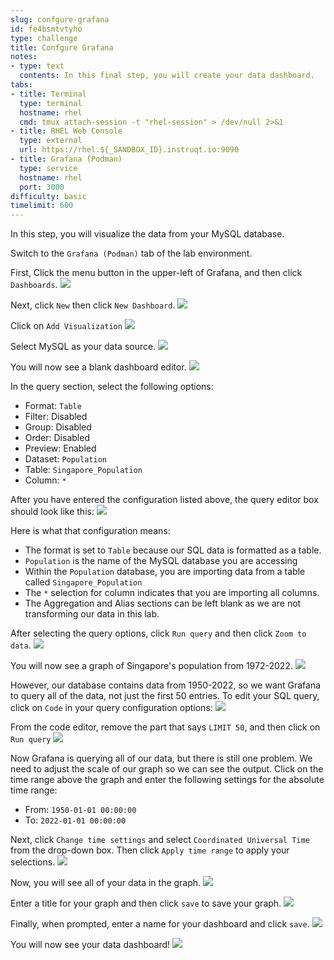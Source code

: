 ```yaml
---
slug: confgure-grafana
id: fe4bsmtvtyho
type: challenge
title: Confgure Grafana
notes:
- type: text
  contents: In this final step, you will create your data dashboard.
tabs:
- title: Terminal
  type: terminal
  hostname: rhel
  cmd: tmux attach-session -t "rhel-session" > /dev/null 2>&1
- title: RHEL Web Console
  type: external
  url: https://rhel.${_SANDBOX_ID}.instruqt.io:9090
- title: Grafana (Podman)
  type: service
  hostname: rhel
  port: 3000
difficulty: basic
timelimit: 600
---
```

In this step, you will visualize the data from your MySQL database.

Switch to the `Grafana (Podman)` tab of the lab environment.

First, Click the menu button in the upper-left of Grafana, and then click `Dashboards`.
![](../assets/grafana_dashboards_select.png)

Next, click `New` then click `New Dashboard`.
![](../assets/new_dashboard.png)

Click on `Add Visualization`
![](../assets/grafana_add_visualization.png)

Select MySQL as your data source.
![](../assets/grafana_mysql_select.png)

You will now see a blank dashboard editor.
![](../assets/grafana_blank_dashboard.png)

In the query section, select the following options:
* Format: `Table`
* Filter: Disabled
* Group: Disabled
* Order: Disabled
* Preview: Enabled
* Dataset: `Population`
* Table: `Singapore_Population`
* Column: `*`

After you have entered the configuration listed above, the query editor box should look like this:
![](../assets/grafana_query_config.png)

Here is what that configuration means:
* The format is set to `Table` because our SQL data is formatted as a table.
* `Population` is the name of the MySQL database you are accessing
* Within the `Population` database, you are importing data from a table called `Singapore_Population`
* The `*` selection for column indicates that you are importing all columns.
* The Aggregation and Alias sections can be left blank as we are not transforming our data in this lab.

After selecting the query options, click `Run query` and then click `Zoom to data`.
![](../assets/grafana_run_first_query.png)

You will now see a graph of Singapore's population from 1972-2022.
![](../assets/grafana_first_query_output.png)

However, our database contains data from 1950-2022, so we want Grafana to query all of the data, not just the first 50 entries. To edit your SQL query, click on `Code` in your query configuration options:
![](../assets/grafana_select_code.png)

From the code editor, remove the part that says  `LIMIT 50`, and then click on `Run query`
![](../assets/grafana_edit_sql.png)

Now Grafana is querying all of our data, but there is still one problem. We need to adjust the scale of our graph so we can see the output. Click on the time range above the graph and enter the following settings for the absolute time range:
* From: `1950-01-01 00:00:00`
* To: `2022-01-01 00:00:00`

Next, click `Change time settings` and select `Coordinated Universal Time` from the drop-down box. Then click `Apply time range` to apply your selections.
![](../assets/grafana_change_time.png)

Now, you will see all of your data in the graph.
![](../assets/grafana_final_query_output.png)

Enter a title for your graph and then click `save` to save your graph.
![](../assets/grafana_dashboard_save.png)

Finally, when prompted, enter a name for your dashboard and click `save`.
![](../assets/grafana_dashboard_global_save.png)

You will now see your data dashboard!
![](../assets/grafana_final_dashboard.png)
